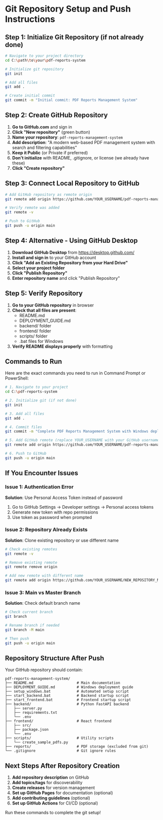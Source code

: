 # Git Repository Setup and Push Instructions

## Step 1: Initialize Git Repository (if not already done)

```bash
# Navigate to your project directory
cd C:\path\to\your\pdf-reports-system

# Initialize git repository
git init

# Add all files
git add .

# Create initial commit
git commit -m "Initial commit: PDF Reports Management System"
```

## Step 2: Create GitHub Repository

1. **Go to GitHub.com** and sign in
2. **Click "New repository"** (green button)
3. **Name your repository**: `pdf-reports-management-system`
4. **Add description**: "A modern web-based PDF management system with search and filtering capabilities"
5. **Keep it Public** (or Private if preferred)
6. **Don't initialize** with README, .gitignore, or license (we already have these)
7. **Click "Create repository"**

## Step 3: Connect Local Repository to GitHub

```bash
# Add GitHub repository as remote origin
git remote add origin https://github.com/YOUR_USERNAME/pdf-reports-management-system.git

# Verify remote was added
git remote -v

# Push to GitHub
git push -u origin main
```

## Step 4: Alternative - Using GitHub Desktop

1. **Download GitHub Desktop** from https://desktop.github.com/
2. **Install and sign in** to your GitHub account
3. **Click "Add an Existing Repository from your Hard Drive"**
4. **Select your project folder**
5. **Click "Publish Repository"**
6. **Enter repository name** and click "Publish Repository"

## Step 5: Verify Repository

1. **Go to your GitHub repository** in browser
2. **Check that all files are present**:
   - README.md
   - DEPLOYMENT_GUIDE.md
   - backend/ folder
   - frontend/ folder
   - scripts/ folder
   - .bat files for Windows
3. **Verify README displays properly** with formatting

## Commands to Run

Here are the exact commands you need to run in Command Prompt or PowerShell:

```bash
# 1. Navigate to your project
cd C:\pdf-reports-system

# 2. Initialize git (if not done)
git init

# 3. Add all files
git add .

# 4. Commit files
git commit -m "Complete PDF Reports Management System with Windows deployment"

# 5. Add GitHub remote (replace YOUR_USERNAME with your GitHub username)
git remote add origin https://github.com/YOUR_USERNAME/pdf-reports-management-system.git

# 6. Push to GitHub
git push -u origin main
```

## If You Encounter Issues

### Issue 1: Authentication Error
**Solution**: Use Personal Access Token instead of password
1. Go to GitHub Settings → Developer settings → Personal access tokens
2. Generate new token with repo permissions
3. Use token as password when prompted

### Issue 2: Repository Already Exists
**Solution**: Clone existing repository or use different name
```bash
# Check existing remotes
git remote -v

# Remove existing remote
git remote remove origin

# Add new remote with different name
git remote add origin https://github.com/YOUR_USERNAME/NEW_REPOSITORY_NAME.git
```

### Issue 3: Main vs Master Branch
**Solution**: Check default branch name
```bash
# Check current branch
git branch

# Rename branch if needed
git branch -M main

# Then push
git push -u origin main
```

## Repository Structure After Push

Your GitHub repository should contain:

```
pdf-reports-management-system/
├── README.md                    # Main documentation
├── DEPLOYMENT_GUIDE.md          # Windows deployment guide
├── setup_windows.bat            # Automated setup script
├── start_backend.bat            # Backend startup script
├── start_frontend.bat           # Frontend startup script
├── backend/                     # Python FastAPI backend
│   ├── server.py
│   ├── requirements.txt
│   └── .env
├── frontend/                    # React frontend
│   ├── src/
│   ├── package.json
│   └── .env
├── scripts/                     # Utility scripts
│   └── create_sample_pdfs.py
├── reports/                     # PDF storage (excluded from git)
└── .gitignore                   # Git ignore rules
```

## Next Steps After Repository Creation

1. **Add repository description** on GitHub
2. **Add topics/tags** for discoverability
3. **Create releases** for version management
4. **Set up GitHub Pages** for documentation (optional)
5. **Add contributing guidelines** (optional)
6. **Set up GitHub Actions** for CI/CD (optional)

Run these commands to complete the git setup!